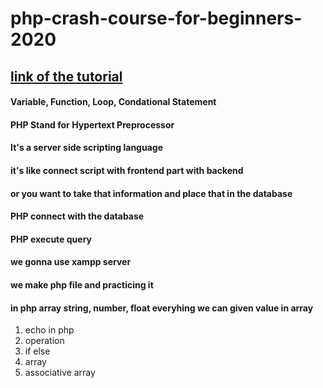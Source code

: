 # php-crash-course-for-beginners-2020
## [link of the tutorial](https://youtu.be/6mO1UA1r-6Q) 
#### Variable, Function, Loop, Condational Statement
#### PHP Stand for Hypertext Preprocessor
#### It's a server side scripting language
#### it's like connect script with frontend part with backend
#### or you want to take that information and place that  in the database
#### PHP connect with the database
#### PHP execute query
#### we gonna use xampp server
#### we make php file and practicing it
#### in php array string, number, float everyhing we can given value in array

1. echo in php
2. operation 
3. if else
4. array
5. associative array